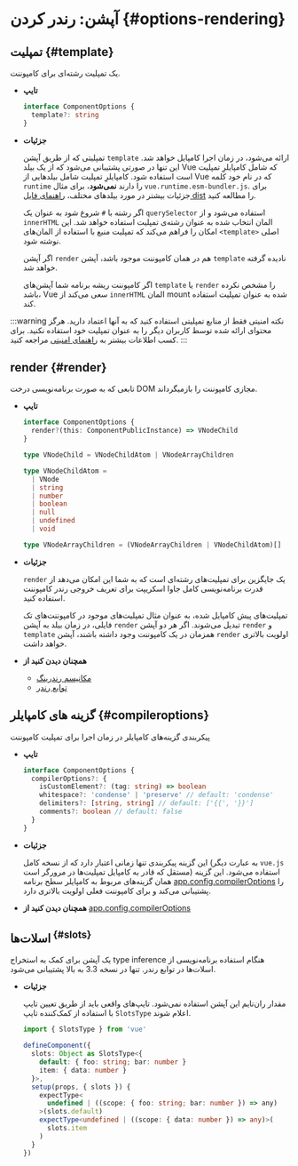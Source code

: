 # آپشن: رندر کردن {#options-rendering}

## تمپلیت {#template}

یک تمپلیت رشته‌ای برای کامپوننت.

- **تایپ**

  ```ts
  interface ComponentOptions {
    template?: string
  }
  ```

- **جزئیات**

  تمپلیتی که از طریق آپشن `template` ارائه می‌شود، در زمان اجرا کامپایل خواهد شد. این تنها در صورتی پشتیبانی می‌شود که از یک بیلد Vue که شامل کامپایلرِ تمپلیت است استفاده شود. کامپایلرِ تمپلیت شامل بیلدهایی از Vue که در نام خود کلمه `runtime` را دارند **نمی‌شود**، برای مثال `vue.runtime.esm-bundler.js`. برای جزئیات بیشتر در مورد بیلد‌های مختلف، [راهنمای فایل dist](https://github.com/vuejs/core/tree/main/packages/vue#which-dist-file-to-use) را مطالعه کنید.

  اگر رشته با `#` شروع شود به عنوان یک `querySelector` استفاده می‌شود و از `innerHTML` المان انتخاب شده به عنوان رشته‌ی تمپلیت استفاده خواهد شد. این امکان را فراهم می‌کند که تمپلیت منبع با استفاده از المان‌های `<template>` اصلی نوشته شود.

  اگر آپشن `render` هم در همان کامپوننت موجود باشد، آپشن `template` نادیده گرفته خواهد شد.

  اگر کامپوننت ریشه برنامه شما آپشن‌های `template` یا `render` را مشخص نکرده باشد، Vue سعی می‌کند از `innerHTML` المان mount شده به عنوان تمپلیت استفاده کند.

:::warning نکته امنیتی
فقط از منابع تمپلیتی استفاده کنید که به آنها اعتماد دارید. هرگز محتوای ارائه شده توسط کاربران دیگر را به عنوان تمپلیت خود استفاده نکنید. برای کسب اطلاعات بیشتر به [راهنمای امنیتی](/guide/best-practices/security#rule-no-1-never-use-non-trusted-templates) مراجعه کنید.
  :::

## render {#render}

تابعی که به صورت برنامه‌نویسی درخت DOM مجازی کامپوننت را بازمیگرداند.

- **تایپ**

  ```ts
  interface ComponentOptions {
    render?(this: ComponentPublicInstance) => VNodeChild
  }

  type VNodeChild = VNodeChildAtom | VNodeArrayChildren

  type VNodeChildAtom =
    | VNode
    | string
    | number
    | boolean
    | null
    | undefined
    | void

  type VNodeArrayChildren = (VNodeArrayChildren | VNodeChildAtom)[]
  ```

- **جزئیات**

  `render` یک جایگزین برای تمپلیت‌های رشته‌ای است که به شما این امکان می‌دهد از قدرت برنامه‌نویسی کامل جاوا اسکریپت برای تعریف خروجی رندر کامپوننت استفاده کنید.

  تمپلیت‌های پیش کامپایل شده، به عنوان مثال تمپلیت‌های موجود در کامپوننت‌های تک فایلی، در زمان بیلد به آپشن `render` تبدیل می‌شوند. اگر هر دو آپشن `render` و `template` همزمان در یک کامپوننت وجود داشته باشند، آپشن `render` اولویت بالاتری خواهد داشت.

- **همچنان دیدن کنید از**
  - [مکانیسم رندرینگ](/guide/extras/rendering-mechanism)
  - [توابع رندر](/guide/extras/render-function)

## گزینه های کامپایلر {#compileroptions}

پیکربندی گزینه‌های کامپایلر در زمان اجرا برای تمپلیت کامپوننت

- **تایپ**

  ```ts
  interface ComponentOptions {
    compilerOptions?: {
      isCustomElement?: (tag: string) => boolean
      whitespace?: 'condense' | 'preserve' // default: 'condense'
      delimiters?: [string, string] // default: ['{{', '}}']
      comments?: boolean // default: false
    }
  }
  ```

- **جزئیات**

  این گزینه پیکربندی تنها زمانی اعتبار دارد که از نسخه کامل (به عبارت دیگر `vue.js` مستقل که قادر به کامپایل تمپلیت‌ها در مرورگر است) استفاده می‌شود. این گزینه همان گزینه‌های مربوط به کامپایلر سطح برنامه [app.config.compilerOptions](/api/application#app-config-compileroptions) را پشتیبانی می‌کند و برای کامپوننت فعلی اولویت بالاتری دارد.

- **همچنان دیدن کنید از** [app.config.compilerOptions](/api/application#app-config-compileroptions)

## اسلات‌ها<sup class="vt-badge ts"/> {#slots}

یک آپشن برای کمک به استخراج type inference هنگام استفاده برنامه‌نویسی از اسلات‌ها در توابع رندر. تنها در نسخه 3.3 به بالا پشتیبانی می‌شود.

- **جزئیات**

  مقدار ران‌تایم این آپشن استفاده نمی‌شود. تایپ‌های واقعی باید از طریق تعیین تایپ با استفاده از کمک‌کننده تایپ `SlotsType` اعلام شوند.

  ```ts
  import { SlotsType } from 'vue'

  defineComponent({
    slots: Object as SlotsType<{
      default: { foo: string; bar: number }
      item: { data: number }
    }>,
    setup(props, { slots }) {
      expectType<
        undefined | ((scope: { foo: string; bar: number }) => any)
      >(slots.default)
      expectType<undefined | ((scope: { data: number }) => any)>(
        slots.item
      )
    }
  })
  ```
